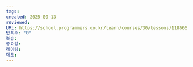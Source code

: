 ```yaml
---
tags:
created: 2025-09-13
reviewed:
URL: https://school.programmers.co.kr/learn/courses/30/lessons/118666
반복수: "0"
복습:
중요성:
레이팅:
메모:
---
```

